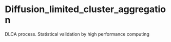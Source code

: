 # Diffusion_limited_cluster_aggregation
DLCA process. Statistical validation by high performance computing
